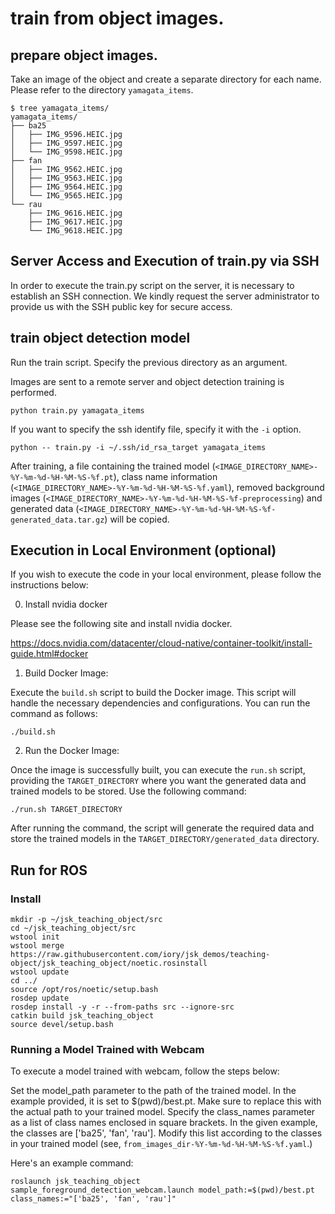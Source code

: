 # train from object images.

## prepare object images.

Take an image of the object and create a separate directory for each name.
Please refer to the directory `yamagata_items`.

```
$ tree yamagata_items/
yamagata_items/
├── ba25
│   ├── IMG_9596.HEIC.jpg
│   ├── IMG_9597.HEIC.jpg
│   └── IMG_9598.HEIC.jpg
├── fan
│   ├── IMG_9562.HEIC.jpg
│   ├── IMG_9563.HEIC.jpg
│   ├── IMG_9564.HEIC.jpg
│   └── IMG_9565.HEIC.jpg
└── rau
    ├── IMG_9616.HEIC.jpg
    ├── IMG_9617.HEIC.jpg
    └── IMG_9618.HEIC.jpg

```

## Server Access and Execution of train.py via SSH

In order to execute the train.py script on the server, it is necessary to establish an SSH connection.
We kindly request the server administrator to provide us with the SSH public key for secure access.


## train object detection model

Run the train script. Specify the previous directory as an argument.

Images are sent to a remote server and object detection training is performed.

```
python train.py yamagata_items
```

If you want to specify the ssh identify file, specify it with the `-i` option.

```
python -- train.py -i ~/.ssh/id_rsa_target yamagata_items
```

After training, a file containing the trained model (`<IMAGE_DIRECTORY_NAME>-%Y-%m-%d-%H-%M-%S-%f.pt`),
class name information (`<IMAGE_DIRECTORY_NAME>-%Y-%m-%d-%H-%M-%S-%f.yaml`),
removed background images (`<IMAGE_DIRECTORY_NAME>-%Y-%m-%d-%H-%M-%S-%f-preprocessing`)
and generated data (`<IMAGE_DIRECTORY_NAME>-%Y-%m-%d-%H-%M-%S-%f-generated_data.tar.gz`) will be copied.


## Execution in Local Environment (optional)

If you wish to execute the code in your local environment, please follow the instructions below:

0. Install nvidia docker

Please see the following site and install nvidia docker.

https://docs.nvidia.com/datacenter/cloud-native/container-toolkit/install-guide.html#docker

1. Build Docker Image:

Execute the `build.sh` script to build the Docker image. This script will handle the necessary dependencies and configurations. You can run the command as follows:

```
./build.sh
```

2. Run the Docker Image:

Once the image is successfully built, you can execute the `run.sh` script, providing the `TARGET_DIRECTORY` where you want the generated data and trained models to be stored. Use the following command:

```
./run.sh TARGET_DIRECTORY
```

After running the command, the script will generate the required data and store the trained models in the `TARGET_DIRECTORY/generated_data` directory.


## Run for ROS

### Install

```
mkdir -p ~/jsk_teaching_object/src
cd ~/jsk_teaching_object/src
wstool init
wstool merge https://raw.githubusercontent.com/iory/jsk_demos/teaching-object/jsk_teaching_object/noetic.rosinstall
wstool update
cd ../
source /opt/ros/noetic/setup.bash
rosdep update
rosdep install -y -r --from-paths src --ignore-src
catkin build jsk_teaching_object
source devel/setup.bash
```

### Running a Model Trained with Webcam

To execute a model trained with webcam, follow the steps below:

Set the model_path parameter to the path of the trained model. In the example provided, it is set to $(pwd)/best.pt. Make sure to replace this with the actual path to your trained model.
Specify the class_names parameter as a list of class names enclosed in square brackets.
In the given example, the classes are ['ba25', 'fan', 'rau']. Modify this list according to the classes in your trained model (see, `from_images_dir-%Y-%m-%d-%H-%M-%S-%f.yaml`.)

Here's an example command:

```
roslaunch jsk_teaching_object sample_foreground_detection_webcam.launch model_path:=$(pwd)/best.pt class_names:="['ba25', 'fan', 'rau']"
```
